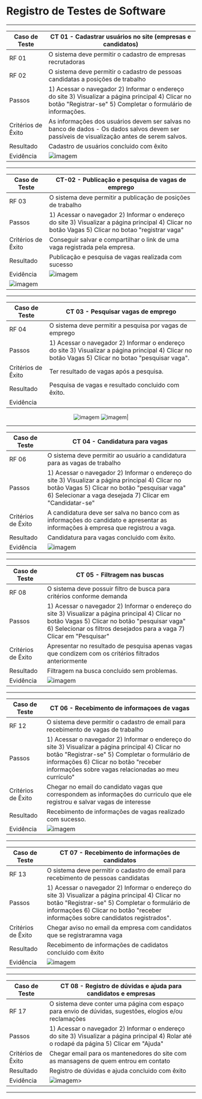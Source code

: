 # Registro de Testes de Software
<div align = "center">
  
-----------------------------------------------------------------------------------------------------------------------------------------------------------------------
|Caso de Teste |CT 01 - Cadastrar usuários no site (empresas e candidatos) | 
|--------------------|------------------------------------|
| RF 01 | O sistema deve permitir o cadastro de empresas recrutadoras | 
| RF 02 | O sistema deve permitir o cadastro de pessoas candidatas a posições de trabalho | 
| Passos	| 1) Acessar o navegador 2) Informar o endereço do site 3) Visualizar a página principal 4) Clicar no botão "Registrar-se" 5) Completar o formulário de informações. |
| Critérios de Êxito | As informações dos usuários devem ser salvas no banco de dados - Os dados salvos devem ser passíveis de visualização antes de serem salvos. | 
|Resultado| Cadastro de usuários concluido com êxito |
|Evidência | <img alt="imagem" src="https://raw.githubusercontent.com/ICEI-PUC-Minas-PMV-ADS/pmv-ads-2022-1-e2-proj-int-t4-site_vagasIC/main/docs/img/4Tela de cadastro.png">|
-----------------------------------------------------------------------------------------------------------------------------------------------------------------------

|Caso de Teste | CT-02 - Publicação e pesquisa de vagas de emprego |
|--------------------|------------------------------------|
| RF 03 | O sistema deve permitir a publicação de posições de trabalho|
|Passos | 1) Acessar o navegador 2) Informar o endereço do site 3) Visualizar a página principal 4) Clicar no botão Vagas 5) Clicar no botao "registrar vaga" |
|Critérios de Êxito | Conseguir salvar e compartilhar o link de uma vaga registrada pela empresa.|
|Resultado| Publicação e pesquisa de vagas realizada com sucesso|
|Evidência |<img alt="imagem" src="https://raw.githubusercontent.com/ICEI-PUC-Minas-PMV-ADS/pmv-ads-2022-1-e2-proj-int-t4-site_vagasIC/main/docs/img/6Tela de vagas.png">
<img alt="imagem" src="https://raw.githubusercontent.com/ICEI-PUC-Minas-PMV-ADS/pmv-ads-2022-1-e2-proj-int-t4-site_vagasIC/main/docs/img/18Tela de nova vaga.png">|                                      |

-----------------------------------------------------------------------------------------------------------------------------------------------------------------------
|Caso de Teste | CT 03 - Pesquisar vagas de emprego |
|--------------------|------------------------------------|
| RF 04 | O sistema deve permitir a pesquisa por vagas de emprego|
|Passos | 1) Acessar o navegador 2) Informar o endereço do site 3) Visualizar a página principal 4) Clicar no botão Vagas 5) Clicar no botao "pesquisar vaga".|
|Critérios de Êxito | Ter resultado de vagas após a pesquisa.|
|Resultado| Pesquisa de vagas e resultado concluido com êxito.|
|Evidência | 
<img alt="imagem" src="https://raw.githubusercontent.com/ICEI-PUC-Minas-PMV-ADS/pmv-ads-2022-1-e2-proj-int-t4-site_vagasIC/main/docs/img/5Tela inicial candidato.png">
<img alt="imagem" src="https://raw.githubusercontent.com/ICEI-PUC-Minas-PMV-ADS/pmv-ads-2022-1-e2-proj-int-t4-site_vagasIC/main/docs/img/6Tela de vagas candidato.png">|

-----------------------------------------------------------------------------------------------------------------------------------------------------------------------
|Caso de Teste | CT 04 - Candidatura para vagas |
|--------------------|------------------------------------|
| RF 06 | O sistema deve permitir ao usuário a candidatura para as vagas de trabalho |
|Passos | 1) Acessar o navegador 2) Informar o endereço do site 3) Visualizar a página principal 4) Clicar no botão Vagas 5) Clicar no botão "pesquisar vaga" 6) Selecionar a vaga desejada 7) Clicar em "Candidatar-se" |
|Critérios de Êxito | A candidatura deve ser salva no banco com as informações do candidato e apresentar as informações à empresa que registrou a vaga.|
|Resultado| Candidatura para vagas concluido com êxito.|
|Evidência |<img alt="imagem" src="https://raw.githubusercontent.com/ICEI-PUC-Minas-PMV-ADS/pmv-ads-2022-1-e2-proj-int-t4-site_vagasIC/main/docs/img/7Tela de candidatura feita.png">|

-----------------------------------------------------------------------------------------------------------------------------------------------------------------------
|Caso de Teste | CT 05 - Filtragem nas buscas |
|--------------------|------------------------------------|
| RF 08 | O sistema deve possuir filtro de busca para critérios conforme demanda| 
|Passos | 1) Acessar o navegador 2) Informar o endereço do site 3) Visualizar a página principal 4) Clicar no botão Vagas 5) Clicar no botão "pesquisar vaga" 6) Selecionar os filtros desejados para a vaga 7) Clicar em "Pesquisar"|
|Critérios de Êxito | Apresentar no resultado de pesquisa apenas vagas que condizem com os critérios filtrados anteriormente|
|Resultado| Filtragem na busca concluido sem problemas.|
|Evidência |<img alt="imagem" src="https://raw.githubusercontent.com/ICEI-PUC-Minas-PMV-ADS/pmv-ads-2022-1-e2-proj-int-t4-site_vagasIC/main/docs/img/6Tela de vagas candidato.png">|
  
-----------------------------------------------------------------------------------------------------------------------------------------------------------------------
|Caso de Teste | CT 06 - Recebimento de informaçoes de vagas |
|--------------------|------------------------------------|
| RF 12 | O sistema deve permitir o cadastro de email para recebimento de vagas de trabalho|
|Passos | 1) Acessar o navegador 2) Informar o endereço do site 3) Visualizar a página principal 4) Clicar no botão "Registrar-se" 5) Completar o formulário de informações 6) Clicar no botão "receber informações sobre vagas relacionadas ao meu currículo"|
|Critérios de Êxito | Chegar no email do candidato vagas que correspondem as informações do curriculo que ele registrou e salvar vagas de interesse|
|Resultado| Recebimento de informações de vagas realizado com sucesso.|
|Evidência |<img alt="imagem" src="https://raw.githubusercontent.com/ICEI-PUC-Minas-PMV-ADS/pmv-ads-2022-1-e2-proj-int-t4-site_vagasIC/main/docs/img/8Tela de vagas salvas.png">|

-----------------------------------------------------------------------------------------------------------------------------------------------------------------------
|Caso de Teste | CT 07 - Recebimento de informações de candidatos|
|--------------------|------------------------------------|
| RF 13 | O sistema deve permitir o cadastro de email para recebimento de pessoas candidatas|
|Passos | 1) Acessar o navegador 2) Informar o endereço do site 3) Visualizar a página principal 4) Clicar no botão "Registrar-se" 5) Completar o formulário de informações 6) Clicar no botão "receber informações sobre candidatos registrados".|
|Critérios de Êxito | Chegar aviso no email da empresa com candidatos que se registraramna vaga|
|Resultado| Recebimento de informações de cadidatos concluido com êxito|
|Evidência | <img alt="imagem" src="https://raw.githubusercontent.com/ICEI-PUC-Minas-PMV-ADS/pmv-ads-2022-1-e2-proj-int-t4-site_vagasIC/main/docs/img/20Tela de candidatos.png">|

-----------------------------------------------------------------------------------------------------------------------------------------------------------------------
|Caso de Teste | CT 08 - Registro de dúvidas e ajuda para candidatos e empresas|
|--------------------|------------------------------------|
| RF 17 | O sistema deve conter uma página com espaço para envio de dúvidas, sugestões, elogios e/ou reclamações|
|Passos | 1) Acessar o navegador 2) Informar o endereço do site 3) Visualizar a página principal 4) Rolar até o rodapé da página 5) Clicar em "Ajuda"|
|Critérios de Êxito | Chegar email para os mantenedores do site com as mansagens de quem entrou em contato|
|Resultado| Registro de dúvidas e ajuda concluido com êxito|
|Evidência |<img alt="imagem" src="https://raw.githubusercontent.com/ICEI-PUC-Minas-PMV-ADS/pmv-ads-2022-1-e2-proj-int-t4-site_vagasIC/main/docs/img/Tela de FAQ.png">>|
-----------------------------------------------------------------------------------------------------------------------------------------------------------------------
